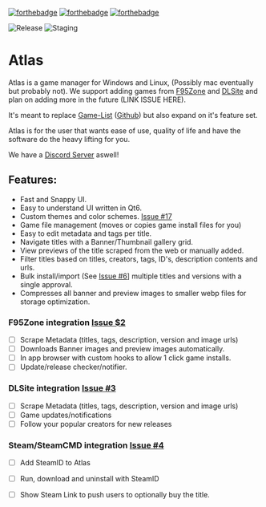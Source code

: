 [![forthebadge](https://forthebadge.com/images/badges/it-works-why.svg)](https://forthebadge.com)
[![forthebadge](https://forthebadge.com/images/badges/made-with-c-plus-plus.svg)](https://forthebadge.com)
[![forthebadge](https://forthebadge.com/images/badges/powered-by-qt.svg)](https://forthebadge.com)

![Release](https://github.com/KJNeko/Atlas/actions/workflows/release.yml/badge.svg)
![Staging](https://github.com/KJNeko/Atlas/actions/workflows/staging.yml/badge.svg?branch=staging)
# Atlas
Atlas is a game manager for Windows and Linux, (Possibly mac eventually but probably not). 
We support adding games from [F95Zone](https://f95zone.to/) and [DLSite](https://www.dlsite.com/) and plan on adding more in the future (LINK ISSUE HERE).

It's meant to replace [Game-List](www.game-list.org) ([Github](https://github.com/game-list/game-list)) but also expand on it's feature set.

Atlas is for the user that wants ease of use, quality of life and have the software do the heavy lifting for you.

We have a [Discord Server](https://discord.gg/XpTHvYbYyz) aswell!

## Features:
- Fast and Snappy UI.
- Easy to understand UI written in Qt6.
- Custom themes and color schemes. [Issue #17](https://github.com/KJNeko/Atlas/issues/17)
- Game file management (moves or copies game install files for you)
- Easy to edit metadata and tags per title.
- Navigate titles with a Banner/Thumbnail gallery grid.
- View previews of the title scraped from the web or manually added.
- Filter titles based on titles, creators, tags, ID's, description contents and urls.
- Bulk install/import (See [Issue #6](https://github.com/KJNeko/Atlas/issues/6)] multiple titles and versions with a single approval.
- Compresses all banner and preview images to smaller webp files for storage optimization.

### F95Zone integration [Issue $2](https://github.com/KJNeko/Atlas/issues/2)
- [ ] Scrape Metadata (titles, tags, description, version and image urls)
- [ ] Downloads Banner images and preview images automatically.
- [ ] In app browser with custom hooks to allow 1 click game installs.
- [ ] Update/release checker/notifier.

### DLSite integration [Issue #3](https://github.com/KJNeko/Atlas/issues/3)
- [ ] Scrape Metadata (titles, tags, description, version and image urls)
- [ ] Game updates/notifications
- [ ] Follow your popular creators for new releases

### Steam/SteamCMD integration [Issue #4](https://github.com/KJNeko/Atlas/issues/4)
- [ ] Add SteamID to Atlas
- [ ] Run, download and uninstall with SteamID
- [ ] Show Steam Link to push users to optionally buy the title.

